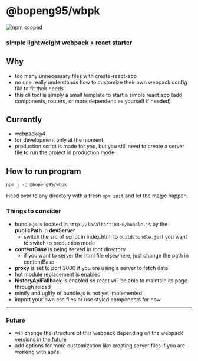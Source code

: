 # @bopeng95/wbpk
![npm scoped](https://img.shields.io/badge/npm-1.0.0-orange.svg)

### simple lightweight webpack + react starter

## Why
- too many unnecessary files with create-react-app
- no one really understands how to customize their own webpack config file to fit their needs
- this cli tool is simply a small template to start a simple react app (add components, routers, or more dependencies yourself if needed)

## Currently
- webpack@4
- for development only at the moment
- production script is made for you, but you still need to create a server file to run the project in production mode

## How to run program
```
npm i -g @bopeng95/wbpk
```
Head over to any directory with a fresh `npm init` and let the magic happen.

### Things to consider
- bundle.js is located in `http://localhost:8080/bundle.js` by the **publicPath** in **devServer**
    - switch the src of script in index.html to `build/bundle.js` if you want to switch to production mode
- **contentBase** is being served in root directory
    - if you want to server the html file elsewhere, just change the path in contentBase
- **proxy** is set to port 3000 if you are using a server to fetch data
- hot module replacement is enabled
- **historyApiFallback** is enabled so react will be able to maintain its page through reload
- minify and uglify of bundle.js is not yet implemented
- import your own css files or use styled components for now
___
### Future
- will change the structure of this webpack depending on the webpack versions in the future
- add options for more customization like creating server files if you are working with api's


